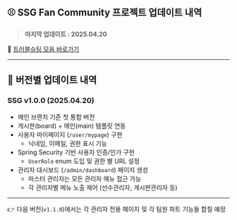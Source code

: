 ## ⚾ SSG Fan Community 프로젝트 업데이트 내역  
> **마지막 업데이트 : 2025.04.20**

📎 [트러블슈팅 모음 바로가기](./troubleshooting.md)

---

## 🔹 버전별 업데이트 내역

### SSG v1.0.0 (2025.04.20)  
- 메인 브랜치 기준 첫 통합 버전  
- 게시판(board) + 메인(main) 템플릿 연동  
- 사용자 마이페이지 (`/user/mypage`) 구현  
  - 닉네임, 이메일, 권한 표시 기능  
- Spring Security 기반 사용자 인증/인가 구현  
  - `UserRole` enum 도입 및 권한 별 URL 설정  
- 관리자 대시보드 (`/admin/dashboard`) 페이지 생성  
  - 마스터 관리자는 모든 관리자 메뉴 접근 가능  
  - 각 관리자별 메뉴 노출 제어 (선수관리자, 게시판관리자 등)

---

👉 다음 버전(`v1.1.0`)에서는 각 관리자 전용 페이지 및 각 팀원 파트 기능들 합칠 예정

